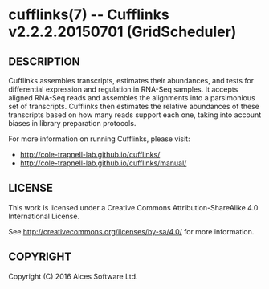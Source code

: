 # cufflinks(7) -- Cufflinks v2.2.2.20150701 (GridScheduler)

## DESCRIPTION

Cufflinks assembles transcripts, estimates their abundances, and
tests for differential expression and regulation in RNA-Seq
samples. It accepts aligned RNA-Seq reads and assembles the
alignments into a parsimonious set of transcripts. Cufflinks then
estimates the relative abundances of these transcripts based on how
many reads support each one, taking into account biases in library
preparation protocols.

For more information on running Cufflinks, please visit:
  * <http://cole-trapnell-lab.github.io/cufflinks/>
  * <http://cole-trapnell-lab.github.io/cufflinks/manual/>

## LICENSE

This work is licensed under a Creative Commons Attribution-ShareAlike
4.0 International License.

See <http://creativecommons.org/licenses/by-sa/4.0/> for more
information.

## COPYRIGHT

Copyright (C) 2016 Alces Software Ltd.

